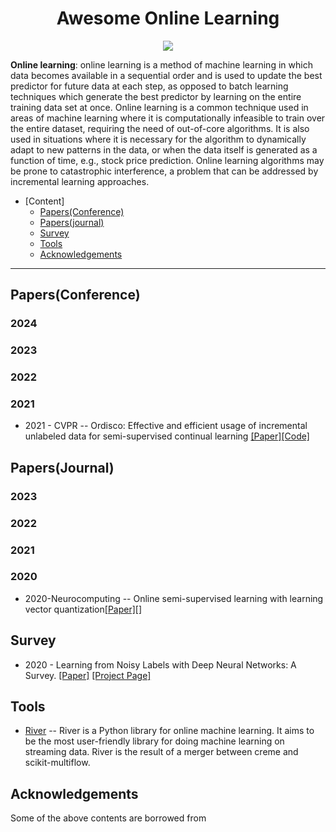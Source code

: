 <div align="center">
    <h1>Awesome Online Learning</h1>
    <a href="https://github.com/sindresorhus/awesome"><img src="https://cdn.rawgit.com/sindresorhus/awesome/d7305f38d29fed78fa85652e3a63e154dd8e8829/media/badge.svg"/></a>
</div>

**Online learning**: online learning is a method of machine learning in which data becomes available in a sequential order and is used to update the best predictor for future data at each step, as opposed to batch learning techniques which generate the best predictor by learning on the entire training data set at once. Online learning is a common technique used in areas of machine learning where it is computationally infeasible to train over the entire dataset, requiring the need of out-of-core algorithms. It is also used in situations where it is necessary for the algorithm to dynamically adapt to new patterns in the data, or when the data itself is generated as a function of time, e.g., stock price prediction. Online learning algorithms may be prone to catastrophic interference, a problem that can be addressed by incremental learning approaches.

- [Content]
  - [Papers(Conference)](#Papers(Conference))
  - [Papers(journal)](#Papers(Journal))
  - [Survey](#Survey)
  - [Tools](#Tools)
  - [Acknowledgements](#Acknowledgements)

---

<p id="Papers(Conference)"></p>

## Papers(Conference)

### 2024

### 2023


### 2022


### 2021
* 2021 - CVPR -- Ordisco: Effective and efficient usage of incremental unlabeled data for semi-supervised continual learning [[Paper]](https://openaccess.thecvf.com/content/CVPR2021/html/Wang_ORDisCo_Effective_and_Efficient_Usage_of_Incremental_Unlabeled_Data_for_CVPR_2021_paper.html)[[Code]]()


<p id="Papers(Journal)"></p>

## Papers(Journal)

### 2023


### 2022


### 2021


### 2020

* 2020-Neurocomputing -- Online semi-supervised learning with learning vector quantization[[Paper]](https://www.sciencedirect.com/science/article/abs/pii/S0925231220303672)[]


<p id="Survey"></p>

## Survey

* 2020 - Learning from Noisy Labels with Deep Neural Networks: A Survey. [[Paper]](https://arxiv.org/abs/2007.08199) [[Project Page]](https://github.com/songhwanjun/Awesome-Noisy-Labels)


<p id="Tools"></p>

## Tools

* [River](https://github.com/online-ml/river) -- River is a Python library for online machine learning. It aims to be the most user-friendly library for doing machine learning on streaming data. River is the result of a merger between creme and scikit-multiflow.


 <p id="Acknowledgements"></p>
 
## Acknowledgements

Some of the above contents are borrowed from 

